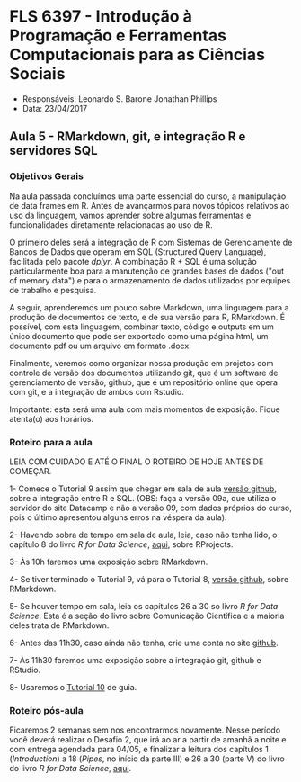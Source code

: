 #  FLS 6397 - Introdução à Programação e Ferramentas Computacionais para as Ciências Sociais

- Responsáveis: Leonardo S. Barone Jonathan Phillips
- Data: 23/04/2017

## Aula 5 -  RMarkdown, git, e integração R e servidores SQL

### Objetivos Gerais

Na aula passada concluímos uma parte essencial do curso, a manipulação de data frames em R. Antes de avançarmos para novos tópicos relativos ao uso da linguagem, vamos aprender sobre algumas ferramentas e funcionalidades diretamente relacionadas ao uso de R.

O primeiro deles será a integração de R com Sistemas de Gerenciamente de Bancos de Dados que operam em SQL (Structured Query Language), facilitada pelo pacote _dplyr_. A combinação R + SQL é uma solução particularmente boa para a manutenção de grandes bases de dados ("out of memory data") e para o armazenamento de dados utilizados por equipes de trabalho e pesquisa.

A seguir, aprenderemos um pouco sobre Markdown, uma linguagem para a produção de documentos de texto, e de sua versão para R, RMarkdown. É possível, com esta linguagem, combinar texto, código e outputs em um único documento que pode ser exportado como uma página html, um documento pdf ou um arquivo em formato .docx.

Finalmente, veremos como organizar nossa produção em projetos com controle de versão dos documentos utilizando git, que é um software de gerenciamento de versão, github, que é um repositório online que opera com git, e a integração de ambos com Rstudio.

Importante: esta será uma aula com mais momentos de exposição. Fique atenta(o) aos horários.

### Roteiro para a aula

LEIA COM CUIDADO E ATÉ O FINAL O ROTEIRO DE HOJE ANTES DE COMEÇAR.

1- Comece o Tutorial 9 assim que chegar em sala de aula [versão github](https://github.com/leobarone/FLS6397_2018/blob/master/tutorials/tutorial09a.Rmd), sobre a integração entre R e SQL. (OBS: faça a versão 09a, que utiliza o servidor do site Datacamp e não a versão 09, com dados próprios do curso, pois o último apresentou alguns erros na véspera da aula). 

2- Havendo sobra de tempo em sala de aula, leia, caso não tenha lido, o capítulo 8 do livro _R for Data Science_, [aqui](http://r4ds.had.co.nz/workflow-projects.html), sobre RProjects.

3- Às 10h faremos uma exposição sobre RMarkdown.

4- Se tiver terminado o Tutorial 9, vá para o Tutorial 8, [versão github](http://htmlpreview.github.io/?https://github.com/leobarone/FLS6397_2018/blob/master/tutorials/tutorial08.html), sobre RMarkdown.

5- Se houver tempo em sala, leia os capítulos 26 a 30 so livro _R for Data Science_. Esta é a seção do livro sobre Comunicação Científica e a maioria deles trata de RMarkdown.

6- Antes das 11h30, caso ainda não tenha, crie uma conta no site [github](https://github.com/).

7- Às 11h30 faremos uma exposição sobre a integração git, github e RStudio.

8- Usaremos o [Tutorial 10](https://github.com/leobarone/FLS6397_2018/blob/master/tutorials/tutorial010.Rmd) de guia.

### Roteiro pós-aula

Ficaremos 2 semanas sem nos encontrarmos novamente. Nesse período você deverá realizar o Desafio 2, que irá ao ar a partir de amanhã a noite e com entrega agendada para 04/05, e finalizar a leitura dos capítulos 1 (_Introduction_) a 18 (_Pipes_, no início da parte III) e 26 a 30 (parte V) do livro do livro _R for Data Science_, [aqui](http://r4ds.had.co.nz/).